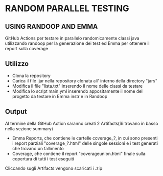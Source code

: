 # RANDOM PARALLEL TESTING   
## USING RANDOOP AND EMMA

GitHub Actions per testare in parallelo randomicamente classi java utilizzando randoop per la generazione dei test ed Emma per ottenere il report sulla coverage

## Utilizzo

- Clona la repository
- Carica il file .jar nella repository clonata all' interno della directory "jars"
- Modifica il file "lista.txt" inserendo il nome delle classi da testare
- Modifica lo script main.yml inserendo appositamente il nome del progetto da testare in Emma instr e in Randoop

## Output

Al termine della GitHub Action saranno creati 2 Artifacts(Si trovano in basso nella sezione summary)
- Emma Reports, che contiene le cartelle coverage_?, in cui sono presenti i report parziali "coverage_?.html" delle singole sessioni e i test generati che trovano un fallimento 
- Coverage, che contiene il report "coverageunion.html" finale sulla copertura di tutti i test eseguiti

Cliccando sugli Artifacts vengono scaricati i .zip  
